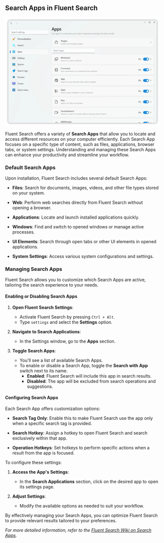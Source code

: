 ## Search Apps in Fluent Search

<img alt="Fluent Search Window" src="/docs/images/SearchAppsSettingsLight.webp" width="700" height="auto">

Fluent Search offers a variety of **Search Apps** that allow you to locate and access different resources on your computer efficiently. Each Search App focuses on a specific type of content, such as files, applications, browser tabs, or system settings. Understanding and managing these Search Apps can enhance your productivity and streamline your workflow.

### Default Search Apps

Upon installation, Fluent Search includes several default Search Apps:

- **Files**: Search for documents, images, videos, and other file types stored on your system.

- **Web**: Perform web searches directly from Fluent Search without opening a browser.

- **Applications**: Locate and launch installed applications quickly.

- **Windows**: Find and switch to opened windows or manage active processes.

- **UI Elements**: Search through open tabs or other UI elements in opened applications.

- **System Settings**: Access various system configurations and settings.

### Managing Search Apps

Fluent Search allows you to customize which Search Apps are active, tailoring the search experience to your needs.

#### Enabling or Disabling Search Apps

1. **Open Fluent Search Settings**:
    - Activate Fluent Search by pressing `Ctrl + Alt`.
    - Type `settings` and select the **Settings** option.

2. **Navigate to Search Applications**:
    - In the Settings window, go to the **Apps** section.

3. **Toggle Search Apps**:
    - You'll see a list of available Search Apps.
    - To enable or disable a Search App, toggle the **Search with App** switch next to its name.
        - **Enabled**: Fluent Search will include this app in search results.
        - **Disabled**: The app will be excluded from search operations and suggestions.

#### Configuring Search Apps

Each Search App offers customization options:

- **Search Tag Only**: Enable this to make Fluent Search use the app only when a specific search tag is provided.

- **Search Hotkey**: Assign a hotkey to open Fluent Search and search exclusively within that app.

- **Operation Hotkeys**: Set hotkeys to perform specific actions when a result from the app is focused.

To configure these settings:

1. **Access the App's Settings**:
    - In the **Search Applications** section, click on the desired app to open its settings page.

2. **Adjust Settings**:
    - Modify the available options as needed to suit your workflow.

By effectively managing your Search Apps, you can optimize Fluent Search to provide relevant results tailored to your preferences.

*For more detailed information, refer to the [Fluent Search Wiki on Search Apps](https://github.com/adirh3/Fluent-Search/wiki/Search-apps).* 